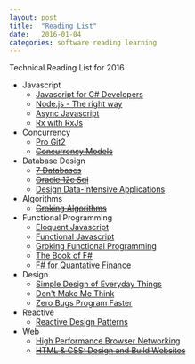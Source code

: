 ```yaml
---
layout: post
title:  "Reading List"
date:   2016-01-04
categories: software reading learning
---
```

Technical Reading List for 2016

* Javascript
  * [Javascript for C# Developers](https://leanpub.com/javascriptmancy-mastering-arcane-art-of-writing-awesome-javascript-for-csharp-developers)
  * [Node.js - The right way](https://pragprog.com/book/jwnode/node-js-the-right-way)
  * [Async Javascript](https://pragprog.com/book/tbajs/async-javascript)
  * [Rx with RxJs](https://pragprog.com/book/smreactjs/reactive-programming-with-rxjs)
* Concurrency
  * [Pro Git2](https://progit.org/)
  * <del>[Concurrency Models](https://pragprog.com/book/pb7con/seven-concurrency-models-in-seven-weeks)</del>
* Database Design
  * <del>[7 Databases](https://pragprog.com/book/rwdata/seven-databases-in-seven-weeks)</del>
  * <del>[Oracle 12c Sql](http://www.amazon.com/Oracle-Database-12c-Jason-Price/dp/0071799354)</del>
  * [Design Data-Intensive Applications](http://dataintensive.net)
* Algorithms
  * <del>[Groking Algorithms](https://www.manning.com/books/grokking-algorithms)</del>
* Functional Programming
  * [Eloquent Javascript](http://eloquentjavascript.net/)
  * [Functional Javascript](http://shop.oreilly.com/product/0636920028857.do)
  * [Groking Functional Programming](https://www.manning.com/books/grokking-functional-programming)
  * [The Book of F#](https://www.nostarch.com/fsharp)
  * [F# for Quantative Finance](https://www.packtpub.com/big-data-and-business-intelligence/f-quantitative-finance)
* Design  
  * [Simple Design of Everyday Things](http://www.amazon.com/The-Design-Everyday-Things-Expanded/dp/0465050654/ref=pd_bxgy_14_img_2?ie=UTF8&refRID=1ECAXZ0S2S197DWZ0SN6)
  * [Don't Make Me Think](http://www.amazon.com/Dont-Make-Think-Revisited-Usability/dp/0321965515/ref=pd_bxgy_14_img_2?ie=UTF8&refRID=1DP3CMW52R9QBRF02TKH)
  * [Zero Bugs Program Faster](http://www.amazon.com/Zero-Bugs-Program-Faster-Thompson/dp/0996193308)
* Reactive
  * [Reactive Design Patterns](https://www.manning.com/books/reactive-design-patterns)
* Web
  * [High Performance Browser Networking](https://www.amazon.com/High-Performance-Browser-Networking-performance/dp/1449344763/ref=as_li_ss_tl?ie=UTF8&linkCode=ll1&tag=eejs-20&linkId=c73d0d3fc227d36ddc90e2d708f3fb8a)
  * <del>[HTML & CSS: Design and Build Websites](http://www.htmlandcssbook.com/)</del>
